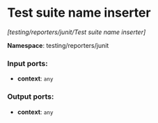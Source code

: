 # Test suite name inserter

_[testing/reporters/junit/Test suite name inserter]_

__Namespace__: testing/reporters/junit

### Input ports:

* __context__: ` any `

### Output ports:

* __context__: ` any `

